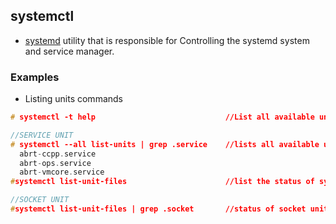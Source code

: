## systemctl
- [systemd](/Operating_Systems/Linux/Daemons_Processes_Services/Systemd_PID1) utility that is responsible for Controlling the systemd system and service manager.

### Examples
- Listing units commands
```c
# systemctl -t help                             //List all available units of systemd

//SERVICE UNIT
# systemctl --all list-units | grep .service    //lists all available units in the type service.
  abrt-ccpp.service
  abrt-ops.service
  abrt-vmcore.service
#systemctl list-unit-files                      //list the status of systemd units at startup

//SOCKET UNIT
#systemctl list-unit-files | grep .socket       //status of socket units
```
